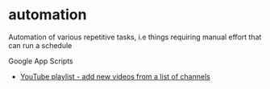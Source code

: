 # automation
Automation of various repetitive tasks, i.e things requiring manual effort that can run a schedule

Google App Scripts

- [YouTube playlist - add new videos from a list of channels](https://docs.google.com/spreadsheets/d/1X5sn6xcM9MHBVrns81WKKSdsy2rd4Gwq-k26M-_malw/edit?usp=sharing)
